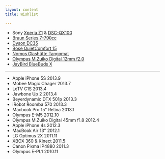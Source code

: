 ```yaml
---
layout: content
title: Wishlist

---
```


* Sony [Xperia Z1](http://www.sonymobile.com/global-en/products/phones/xperia-z1/) & [DSC-QX100](http://www.sonymobile.com/global-en/products/accessories/dsc-qx100/)
* [Braun Series 7-790cc](http://www.braun.com/us/male-grooming/series-shavers/series-7.html)
* [Dyson DC35](http://www.dyson.com/vacuums/handhelds/dc35/dc35-multi-floor.aspx)
* [Bose QuietComfort 15](http://www.bose.com/controller?url=/shop_online/headphones/noise_cancelling_headphones/quietcomfort_15/index.jsp)
* [Nomos Glashütte Tangomat](http://www.nomos-glashuette.com/en/watches/tangomat/)
* [Olympus M.Zuiko Digital 12mm f2.0](http://www.getolympus.com/us/en/lenses/pen-omd/m-zuiko-lens-12mm-f2-0-silver.html)
* [JayBird BlueBuds X](http://store.apple.com/cn/product/HB235VC/A/jaybird-bluebuds-x-premium-bluetooth-耳机)

---

* Apple iPhone 5S 2013.9
* Mobee Magic Chager 2013.7
* LeTV C1S 2013.4
* Jawbone Up 2 2013.4
* Beyerdynamic DTX 501p 2013.3
* iRobot Roomba 570 2013.3
* Macbook Pro 15" Retina 2013.1
* Olympus E-M5 2012.10
* Olympus M.Zuiko Digital 45mm f1.8 2012.4
* Apple iPhone 4s 2012.3
* MacBook Air 13" 2012.1
* LG Optimus 2X 2011.11
* XBOX 360 & Kinect 2011.5
* Canon Pixma iP4880 2011.3
* Olympus E-PL1 2010.11